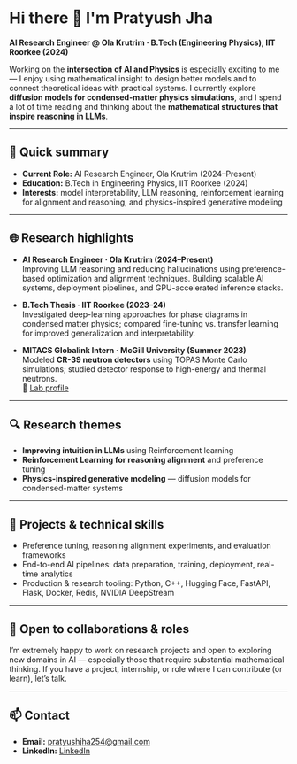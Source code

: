 # Hi there 👋 I'm Pratyush Jha

**AI Research Engineer @ Ola Krutrim · B.Tech (Engineering Physics), IIT Roorkee (2024)**

Working on the **intersection of AI and Physics** is especially exciting to me — I enjoy using mathematical insight to design better models and to connect theoretical ideas with practical systems. I currently explore **diffusion models for condensed-matter physics simulations**, and I spend a lot of time reading and thinking about the **mathematical structures that inspire reasoning in LLMs**.

---

## 🔎 Quick summary
- **Current Role:** AI Research Engineer, Ola Krutrim (2024–Present)  
- **Education:** B.Tech in Engineering Physics, IIT Roorkee (2024)  
- **Interests:** model interpretability, LLM reasoning, reinforcement learning for alignment and reasoning, and physics-inspired generative modeling  

---

## 🌐 Research highlights
- **AI Research Engineer · Ola Krutrim (2024–Present)**  
  Improving LLM reasoning and reducing hallucinations using preference-based optimization and alignment techniques. Building scalable AI systems, deployment pipelines, and GPU-accelerated inference stacks.

- **B.Tech Thesis · IIT Roorkee (2023–24)**  
  Investigated deep-learning approaches for phase diagrams in condensed matter physics; compared fine-tuning vs. transfer learning for improved generalization and interpretability.

- **MITACS Globalink Intern · McGill University (Summer 2023)**  
  Modeled **CR-39 neutron detectors** using TOPAS Monte Carlo simulations; studied detector response to high-energy and thermal neutrons.  
  🔗 [Lab profile](https://kildealab.com/author/pratyush-jha/)

---

## 🔍 Research themes
- **Improving intuition in LLMs** using Reinforcement learning  
- **Reinforcement Learning for reasoning alignment** and preference tuning  
- **Physics-inspired generative modeling** — diffusion models for condensed-matter systems

---

## 🧪 Projects & technical skills
- Preference tuning, reasoning alignment experiments, and evaluation frameworks  
- End-to-end AI pipelines: data preparation, training, deployment, real-time analytics  
- Production & research tooling: Python, C++, Hugging Face, FastAPI, Flask, Docker, Redis, NVIDIA DeepStream

---

## 🤝 Open to collaborations & roles
I’m extremely happy to work on research projects and open to exploring new domains in AI — especially those that require substantial mathematical thinking. If you have a project, internship, or role where I can contribute (or learn), let’s talk.

---

## 📫 Contact
- **Email:** [pratyushjha254@gmail.com](mailto:pratyushjha254@gmail.com)  
- **LinkedIn:** [LinkedIn](https://www.linkedin.com/in/pratyush-jha-a93417213/)
